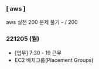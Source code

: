 ### [ aws ] 
aws 실전 200 문제 풀기
	- / 200

### 221205 (월)
- [업무] 7:30 - 19 근무
- EC2 배치그룹(Placement Groups)
<!--stackedit_data:
eyJoaXN0b3J5IjpbMTY4MjI3NzAwMCwtMTEyMTYzMjgxNywtMT
k0ODQ5MDM2OSwtMjExNjkzNjM1OV19
-->